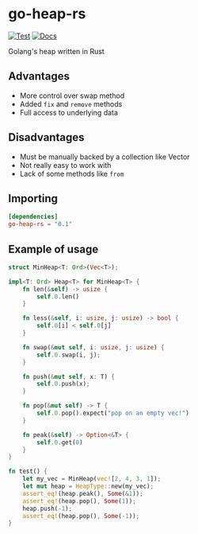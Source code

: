 # go-heap-rs
[![Test](https://github.com/HirbodBehnam/go-heap-rs/actions/workflows/test.yml/badge.svg)](https://github.com/HirbodBehnam/go-heap-rs/actions/workflows/test.yml)
[![Docs](https://docs.rs/go-heap-rs/badge.svg)](https://docs.rs/go-heap-rs/)

Golang's heap written in Rust

## Advantages
* More control over swap method
* Added `fix` and `remove` methods
* Full access to underlying data

## Disadvantages
* Must be manually backed by a collection like Vector
* Not really easy to work with
* Lack of some methods like `from`

## Importing

```toml
[dependencies]
go-heap-rs = "0.1"
```

## Example of usage
```rust
struct MinHeap<T: Ord>(Vec<T>);

impl<T: Ord> Heap<T> for MinHeap<T> {
    fn len(&self) -> usize {
        self.0.len()
    }

    fn less(&self, i: usize, j: usize) -> bool {
        self.0[i] < self.0[j]
    }

    fn swap(&mut self, i: usize, j: usize) {
        self.0.swap(i, j);
    }

    fn push(&mut self, x: T) {
        self.0.push(x);
    }

    fn pop(&mut self) -> T {
        self.0.pop().expect("pop on an empty vec!")
    }

    fn peak(&self) -> Option<&T> {
        self.0.get(0)
    }
}

fn test() {
    let my_vec = MinHeap(vec![2, 4, 3, 1]);
    let mut heap = HeapType::new(my_vec);
    assert_eq!(heap.peak(), Some(&1));
    assert_eq!(heap.pop(), Some(1));
    heap.push(-1);
    assert_eq!(heap.pop(), Some(-1));
}
```